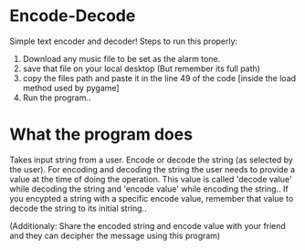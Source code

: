 # Encode-Decode
 Simple text encoder and decoder!
Steps to run this properly:
1. Download any music file to be set as the alarm tone.
2. save that file on your local desktop (But remember its full path)
3. copy the files path and paste it in the line 49 of the code [inside the load method used by pygame]
4. Run the program..


# What the program does
Takes input string from a user. Encode or decode the string (as selected by the user).
For encoding and decoding the string the user needs to provide a value at the time of doing the operation.
This value is called 'decode value' while decoding the string and 'encode value' while encoding the string..
If you encypted a string with a specific encode value, remember that value to decode the string to its initial string..

(Additionaly: Share the encoded string and encode value with your friend and they can decipher the message using this program)
